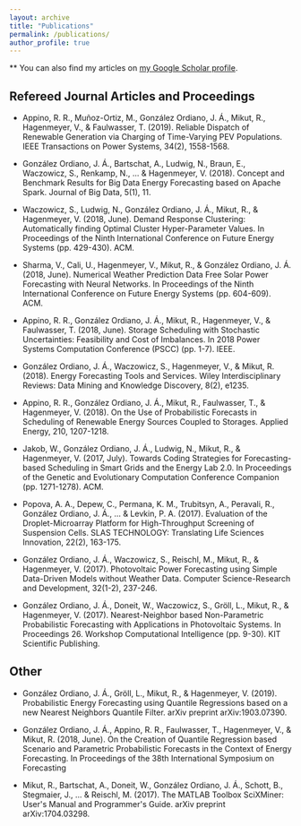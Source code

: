 ```yaml
---
layout: archive
title: "Publications"
permalink: /publications/
author_profile: true
---
```


** You can also find my articles on <a href="https://scholar.google.de/citations?user=en7_34wAAAAJ&hl=en">my Google Scholar profile</a>.

## Refereed Journal Articles and Proceedings

* Appino, R. R., Muñoz-Ortiz, M., González Ordiano, J. Á., Mikut, R., Hagenmeyer, V., & Faulwasser, T. (2019). Reliable Dispatch of Renewable Generation via Charging of Time-Varying PEV Populations. IEEE Transactions on Power Systems, 34(2), 1558-1568.

* González Ordiano, J. Á., Bartschat, A., Ludwig, N., Braun, E., Waczowicz, S., Renkamp, N., ... & Hagenmeyer, V. (2018). Concept and Benchmark Results for Big Data Energy Forecasting based on Apache Spark. Journal of Big Data, 5(1), 11.

* Waczowicz, S., Ludwig, N., González Ordiano, J. Á., Mikut, R., & Hagenmeyer, V. (2018, June). Demand Response Clustering: Automatically finding Optimal Cluster Hyper-Parameter Values. In Proceedings of the Ninth International Conference on Future Energy Systems (pp. 429-430). ACM.

* Sharma, V., Cali, U., Hagenmeyer, V., Mikut, R., & González Ordiano, J. Á. (2018, June). Numerical Weather Prediction Data Free Solar Power Forecasting with Neural Networks. In Proceedings of the Ninth International Conference on Future Energy Systems (pp. 604-609). ACM.

* Appino, R. R., González Ordiano, J. Á., Mikut, R., Hagenmeyer, V., & Faulwasser, T. (2018, June). Storage Scheduling with Stochastic Uncertainties: Feasibility and Cost of Imbalances. In 2018 Power Systems Computation Conference (PSCC) (pp. 1-7). IEEE.

* González Ordiano, J. Á., Waczowicz, S., Hagenmeyer, V., & Mikut, R. (2018). Energy Forecasting Tools and Services. Wiley Interdisciplinary Reviews: Data Mining and Knowledge Discovery, 8(2), e1235.

* Appino, R. R., González Ordiano, J. Á., Mikut, R., Faulwasser, T., & Hagenmeyer, V. (2018). On the Use of Probabilistic Forecasts in Scheduling of Renewable Energy Sources Coupled to Storages. Applied Energy, 210, 1207-1218.

* Jakob, W., González Ordiano, J. Á., Ludwig, N., Mikut, R., & Hagenmeyer, V. (2017, July). Towards Coding Strategies for Forecasting-based Scheduling in Smart Grids and the Energy Lab 2.0. In Proceedings of the Genetic and Evolutionary Computation Conference Companion (pp. 1271-1278). ACM.

* Popova, A. A., Depew, C., Permana, K. M., Trubitsyn, A., Peravali, R., González Ordiano, J. Á., ... & Levkin, P. A. (2017). Evaluation of the Droplet-Microarray Platform for High-Throughput Screening of Suspension Cells. SLAS TECHNOLOGY: Translating Life Sciences Innovation, 22(2), 163-175. 

* González Ordiano, J. Á., Waczowicz, S., Reischl, M., Mikut, R., & Hagenmeyer, V. (2017). Photovoltaic Power Forecasting using Simple Data-Driven Models without Weather Data. Computer Science-Research and Development, 32(1-2), 237-246.

* González Ordiano, J. Á., Doneit, W., Waczowicz, S., Gröll, L., Mikut, R., & Hagenmeyer, V. (2017). Nearest-Neighbor based Non-Parametric Probabilistic Forecasting with Applications in Photovoltaic Systems. In Proceedings 26. Workshop Computational Intelligence (pp. 9-30). KIT Scientific Publishing.

## Other

* González Ordiano, J. Á., Gröll, L., Mikut, R., & Hagenmeyer, V. (2019). Probabilistic Energy Forecasting using Quantile Regressions based on a new Nearest Neighbors Quantile Filter. arXiv preprint arXiv:1903.07390.

* González Ordiano, J. Á., Appino, R. R., Faulwasser, T., Hagenmeyer, V., & Mikut, R. (2018, June). On the Creation of Quantile Regression based Scenario and Parametric Probabilistic Forecasts in the Context of Energy Forecasting. In Proceedings of the 38th International Symposium on Forecasting

* Mikut, R., Bartschat, A., Doneit, W., González Ordiano, J. Á., Schott, B., Stegmaier, J., ... & Reischl, M. (2017). The MATLAB Toolbox SciXMiner: User's Manual and Programmer's Guide. arXiv preprint arXiv:1704.03298.




